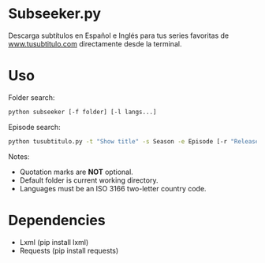 Subseeker.py
=======

Descarga subtítulos en Español e Inglés para tus series favoritas de www.tusubtitulo.com directamente desde la terminal.

Uso
=====
Folder search:
```bash
python subseeker [-f folder] [-l langs...]
```


Episode search:
```bash
python tusubtitulo.py -t "Show title" -s Season -e Episode [-r "Release"] [-l langs...]
```

Notes:
- Quotation marks are **NOT** optional.
- Default folder is current working directory.
- Languages must be an ISO 3166 two-letter country code.

Dependencies
============
- Lxml (pip install lxml)
- Requests (pip install requests)
